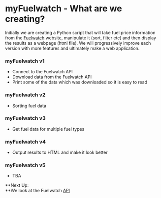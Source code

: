 # myFuelwatch - What are we creating?

Initially we are creating a Python script that will take fuel price information from the [Fuelwatch](https://www.fuelwatch.wa.gov.au) website, manipulate it \(sort, filter etc\) and then display the results as a webpage \(html file\). We will progressively improve each version with more features and ultimately make a web application.

### myFuelwatch v1

* Connect to the Fuelwatch API
* Download data from the Fuelwatch API
* Print some of the data which was downloaded so it is easy to read

### myFuelwatch v2

* Sorting fuel data

### myFuelwatch v3

* Get fuel data for multiple fuel types

### myFuelwatch v4

* Output results to HTML and make it look better

### myFuelwatch v5

* TBA

**Next Up:   
**We look at the Fuelwatch [API](the-basics.md#api)

